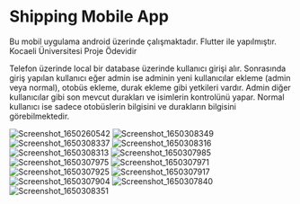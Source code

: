 # Shipping Mobile App

Bu mobil uygulama android üzerinde çalışmaktadır. Flutter ile yapılmıştır. Kocaeli Üniversitesi Proje Ödevidir

Telefon üzerinde local bir database üzerinde kullanıcı girişi alır. Sonrasında giriş yapılan kullanıcı eğer admin ise adminin yeni kullanıcılar ekleme (admin veya normal), otobüs ekleme, durak ekleme gibi yetkileri vardır. Admin diğer kullanıcılar gibi son mevcut durakları ve isimlerin kontrolünü yapar. Normal kullanıcı ise sadece otobüslerin bilgisini ve durakların bilgisini görebilmektedir.

![Screenshot_1650260542](https://github.com/emirayranci18/ShippingMobileApp/assets/75705290/8ca2f333-046e-47be-94b6-2fcf2a6ccff5)
![Screenshot_1650308349](https://github.com/emirayranci18/ShippingMobileApp/assets/75705290/416e8153-4c36-45aa-8b28-6340c48932b9)
![Screenshot_1650308337](https://github.com/emirayranci18/ShippingMobileApp/assets/75705290/2ed31f76-e6f5-44a0-a2e8-7c457960ea8d)
![Screenshot_1650308316](https://github.com/emirayranci18/ShippingMobileApp/assets/75705290/4ecf00c4-91e7-413f-9900-d692acc1b520)
![Screenshot_1650308313](https://github.com/emirayranci18/ShippingMobileApp/assets/75705290/e61b1070-e5ad-4a88-b8e8-20801458e32d)
![Screenshot_1650307985](https://github.com/emirayranci18/ShippingMobileApp/assets/75705290/8ad10ce4-7439-4a7b-8e40-a79a58eba728)
![Screenshot_1650307975](https://github.com/emirayranci18/ShippingMobileApp/assets/75705290/c824913e-ef17-45e9-ac75-d2fb523035c4)
![Screenshot_1650307971](https://github.com/emirayranci18/ShippingMobileApp/assets/75705290/dcd2488d-150c-4e19-a189-64a2d06cfe86)
![Screenshot_1650307925](https://github.com/emirayranci18/ShippingMobileApp/assets/75705290/0019d077-b239-4fc6-8c47-52621f41f637)
![Screenshot_1650307917](https://github.com/emirayranci18/ShippingMobileApp/assets/75705290/5c45fe49-3dbb-4ba2-b555-1778b04734b9)
![Screenshot_1650307904](https://github.com/emirayranci18/ShippingMobileApp/assets/75705290/c8db9bec-39ed-4c4d-82b7-4caacc8a1e41)
![Screenshot_1650307840](https://github.com/emirayranci18/ShippingMobileApp/assets/75705290/7c5dfa54-10e1-467d-908b-4984065effd9)
![Screenshot_1650308351](https://github.com/emirayranci18/ShippingMobileApp/assets/75705290/e5888225-7220-44cf-b2a5-b633f55d0ee3)
